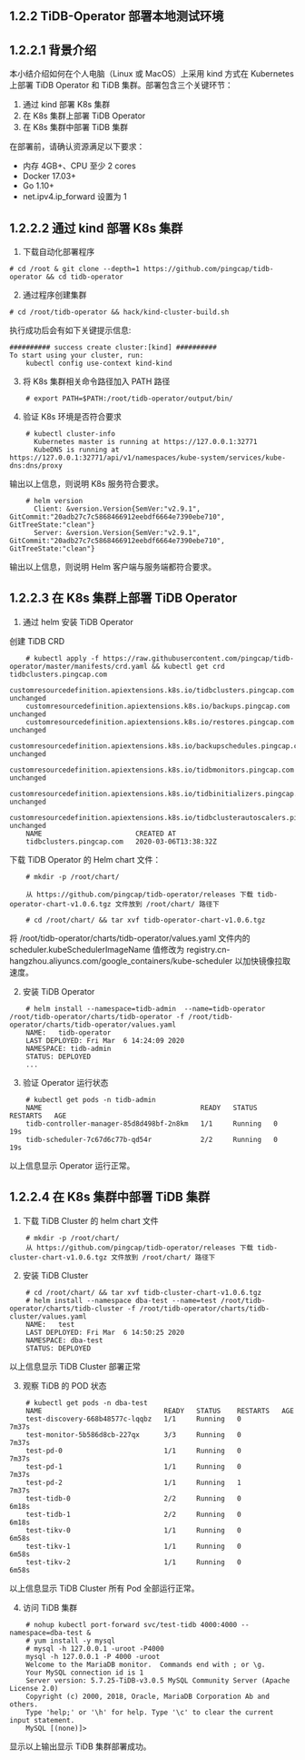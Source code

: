 
## 1.2.2 TiDB-Operator 部署本地测试环境

## 1.2.2.1 背景介绍

本小结介绍如何在个人电脑（Linux 或 MacOS）上采用 kind 方式在 Kubernetes 上部署 TiDB Operator 和 TiDB 集群。部署包含三个关键环节：

1. 通过 kind 部署 K8s 集群
2. 在 K8s 集群上部署 TiDB Operator
3. 在 K8s 集群中部署 TiDB 集群

在部署前，请确认资源满足以下要求：

* 内存 4GB+、CPU 至少 2 cores
* Docker 17.03+
* Go 1.10+
* net.ipv4.ip_forward 设置为 1

## 1.2.2.2 通过 kind 部署 K8s 集群

1. 下载自动化部署程序

```
# cd /root & git clone --depth=1 https://github.com/pingcap/tidb-operator && cd tidb-operator
```

2. 通过程序创建集群

```
# cd /root/tidb-operator && hack/kind-cluster-build.sh
```

执行成功后会有如下关键提示信息:

```
########## success create cluster:[kind] ##########
To start using your cluster, run:  
    kubectl config use-context kind-kind
```

3. 将 K8s 集群相关命令路径加入 PATH 路径

```
    # export PATH=$PATH:/root/tidb-operator/output/bin/
```

4. 验证 K8s 环境是否符合要求

```
    # kubectl cluster-info
      Kubernetes master is running at https://127.0.0.1:32771
      KubeDNS is running at https://127.0.0.1:32771/api/v1/namespaces/kube-system/services/kube-dns:dns/proxy
```

输出以上信息，则说明 K8s 服务符合要求。

```
    # helm version
      Client: &version.Version{SemVer:"v2.9.1", GitCommit:"20adb27c7c5868466912eebdf6664e7390ebe710", GitTreeState:"clean"}
      Server: &version.Version{SemVer:"v2.9.1", GitCommit:"20adb27c7c5868466912eebdf6664e7390ebe710", GitTreeState:"clean"}
```

输出以上信息，则说明 Helm 客户端与服务端都符合要求。

## 1.2.2.3 在 K8s 集群上部署 TiDB Operator

1. 通过 helm 安装 TiDB Operator

创建 TiDB CRD

```
    # kubectl apply -f https://raw.githubusercontent.com/pingcap/tidb-operator/master/manifests/crd.yaml && kubectl get crd tidbclusters.pingcap.com
    customresourcedefinition.apiextensions.k8s.io/tidbclusters.pingcap.com unchanged
    customresourcedefinition.apiextensions.k8s.io/backups.pingcap.com unchanged
    customresourcedefinition.apiextensions.k8s.io/restores.pingcap.com unchanged
    customresourcedefinition.apiextensions.k8s.io/backupschedules.pingcap.com unchanged
    customresourcedefinition.apiextensions.k8s.io/tidbmonitors.pingcap.com unchanged
    customresourcedefinition.apiextensions.k8s.io/tidbinitializers.pingcap.com unchanged
    customresourcedefinition.apiextensions.k8s.io/tidbclusterautoscalers.pingcap.com unchanged
    NAME                       CREATED AT
    tidbclusters.pingcap.com   2020-03-06T13:38:32Z
```

下载 TiDB Operator 的 Helm chart 文件：

```
    # mkdir -p /root/chart/

    从 https://github.com/pingcap/tidb-operator/releases 下载 tidb-operator-chart-v1.0.6.tgz 文件放到 /root/chart/ 路径下

    # cd /root/chart/ && tar xvf tidb-operator-chart-v1.0.6.tgz
```

将 /root/tidb-operator/charts/tidb-operator/values.yaml 文件内的 scheduler.kubeSchedulerImageName 值修改为 registry.cn-hangzhou.aliyuncs.com/google_containers/kube-scheduler 以加快镜像拉取速度。

2. 安装 TiDB Operator

```
    # helm install --namespace=tidb-admin  --name=tidb-operator /root/tidb-operator/charts/tidb-operator -f /root/tidb-operator/charts/tidb-operator/values.yaml
    NAME:   tidb-operator
    LAST DEPLOYED: Fri Mar  6 14:24:09 2020
    NAMESPACE: tidb-admin
    STATUS: DEPLOYED
    ...
```

3. 验证 Operator 运行状态

```
    # kubectl get pods -n tidb-admin
    NAME                                       READY   STATUS    RESTARTS   AGE
    tidb-controller-manager-85d8d498bf-2n8km   1/1     Running   0          19s
    tidb-scheduler-7c67d6c77b-qd54r            2/2     Running   0          19s
```

以上信息显示 Operator 运行正常。

## 1.2.2.4 在 K8s 集群中部署 TiDB 集群

1. 下载 TiDB Cluster 的 helm chart 文件

```
    # mkdir -p /root/chart/
    从 https://github.com/pingcap/tidb-operator/releases 下载 tidb-cluster-chart-v1.0.6.tgz 文件放到 /root/chart/ 路径下
```

2. 安装 TiDB Cluster

```
    # cd /root/chart/ && tar xvf tidb-cluster-chart-v1.0.6.tgz
    # helm install --namespace dba-test --name=test /root/tidb-operator/charts/tidb-cluster -f /root/tidb-operator/charts/tidb-cluster/values.yaml
    NAME:   test
    LAST DEPLOYED: Fri Mar  6 14:50:25 2020
    NAMESPACE: dba-test
    STATUS: DEPLOYED
```

以上信息显示 TiDB Cluster 部署正常

3. 观察 TiDB 的 POD 状态

```
    # kubectl get pods -n dba-test
    NAME                              READY   STATUS    RESTARTS   AGE
    test-discovery-668b48577c-lqqbz   1/1     Running   0          7m37s
    test-monitor-5b586d8cb-227qx      3/3     Running   0          7m37s
    test-pd-0                         1/1     Running   0          7m37s
    test-pd-1                         1/1     Running   0          7m37s
    test-pd-2                         1/1     Running   1          7m37s
    test-tidb-0                       2/2     Running   0          6m18s
    test-tidb-1                       2/2     Running   0          6m18s
    test-tikv-0                       1/1     Running   0          6m58s
    test-tikv-1                       1/1     Running   0          6m58s
    test-tikv-2                       1/1     Running   0          6m58s
```

以上信息显示 TiDB Cluster 所有 Pod 全部运行正常。

4. 访问 TiDB 集群

```
    # nohup kubectl port-forward svc/test-tidb 4000:4000 --namespace=dba-test &
    # yum install -y mysql
    # mysql -h 127.0.0.1 -uroot -P4000
    mysql -h 127.0.0.1 -P 4000 -uroot
    Welcome to the MariaDB monitor.  Commands end with ; or \g.
    Your MySQL connection id is 1
    Server version: 5.7.25-TiDB-v3.0.5 MySQL Community Server (Apache License 2.0)
    Copyright (c) 2000, 2018, Oracle, MariaDB Corporation Ab and others.
    Type 'help;' or '\h' for help. Type '\c' to clear the current input statement.
    MySQL [(none)]>
```

显示以上输出显示 TiDB 集群部署成功。

